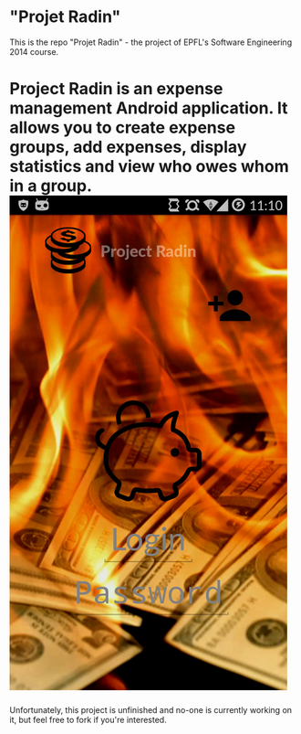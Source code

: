 "Projet Radin"
========================

This is the repo "Projet Radin" - the project of EPFL's Software Engineering 2014 course.

Project Radin is an expense management Android application. It allows you to create expense groups, add expenses, display statistics and view who owes whom in a group.
![Screenshot](loginPage.png)
=========================
Unfortunately, this project is unfinished and no-one is currently working on it, but feel free to fork if you're interested.
